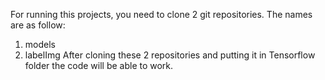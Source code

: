 For running this projects, you need to clone 2 git repositories. The names are as follow:
1) models
2) labelImg
After cloning these 2 repositories and putting it in Tensorflow folder the code will be able to work.
